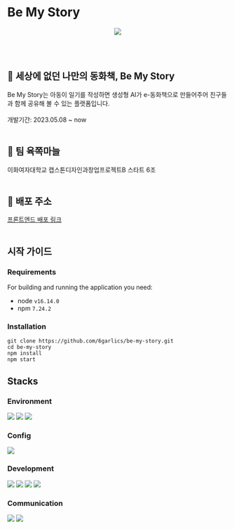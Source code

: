 # Be My Story

<p align="center">
<img src="https://github.com/6garlics/be-my-story/assets/97157930/cb75faeb-03b3-498d-b772-fe88aa610313"/>
</p>
<br/><br/>

## 📗 세상에 없던 나만의 동화책, Be My Story
Be My Story는 아동이 일기를 작성하면 생성형 AI가 e-동화책으로 만들어주어 친구들과 함께 공유해 볼 수 있는 플랫폼입니다.
<br/><br/>
개발기간: 2023.05.08 ~ now
<br/><br/>


## 🧄 팀 육쪽마늘
이화여자대학교 캡스톤디자인과창업프로젝트B 스타트 6조
<br/><br/>

## 📌 배포 주소
[프론트엔드 배포 링크](https://be-my-story.vercel.app/)
<br/><br/>

## 시작 가이드
### Requirements

For building and running the application you need: 
- node `v16.14.0`
- npm `7.24.2`


### Installation
```
git clone https://github.com/6garlics/be-my-story.git
cd be-my-story
npm install
npm start
```

## Stacks
### Environment
<div>
<img src="https://img.shields.io/badge/Visual Studio Code-007ACC?style=for-the-badge&logo=Visual Studio Code&logoColor=white"/>
<img src="https://img.shields.io/badge/git-F05032?style=for-the-badge&logo=git&logoColor=white">
<img src="https://img.shields.io/badge/github-181717?style=for-the-badge&logo=github&logoColor=white">
</div>

### Config
<div>
<img src="https://img.shields.io/badge/npm-CB3837?style=for-the-badge&logo=npm&logoColor=white">
</div>

### Development
<div>
<img src="https://img.shields.io/badge/html5-E34F26?style=for-the-badge&logo=visualstudiocode&logoColor=white"> 
<img src="https://img.shields.io/badge/css-1572B6?style=for-the-badge&logo=css3&logoColor=white"> 
<img src="https://img.shields.io/badge/javascript-F7DF1E?style=for-the-badge&logo=javascript&logoColor=black">
<img src="https://img.shields.io/badge/react-61DAFB?style=for-the-badge&logo=react&logoColor=black"> 
</div>

### Communication
<div>
<img src="https://img.shields.io/badge/notion-000000?style=for-the-badge&logo=notion&logoColor=white">
<img src="https://img.shields.io/badge/discord-5865F2?style=for-the-badge&logo=discord&logoColor=white"> 
</div>

